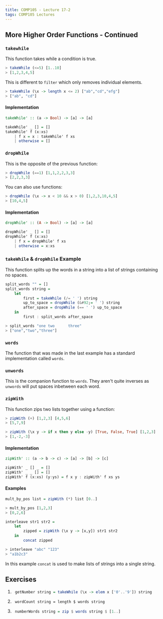 ```yaml
---
title: COMP105 - Lecture 17-2
tags: COMP105 Lectures
---
```

## More Higher Order Functions - Continued
### `takewhile`
This function takes while a condition is true.

```haskell
> takeWhile (<=5) [1..10]
> [1,2,3,4,5]
```

This is different to `filter` which only removes individual elements. 

```haskell
> takeWhile (\x -> length x <= 2) ["ab","cd","efg"]
> ["ab", "cd"]
```

#### Implementation

```haskell
takeWhile' :: (a -> Bool) -> [a] -> [a]

takeWhile' _ [] = []
takeWhile' f (x:xs)
	| f x = x : takeWhile' f xs
	| otherwise = []
```

### `dropWhile`
This is the opposite of the previous function:

```haskell
> dropWhile (==1) [1,1,2,2,3,3]
> [2,2,3,3]
```

You can also use functions:

```haskell
> dropWhile (\x -> x < 10 && x > 0) [1,2,3,10,4,5]
> [10,4,5]
```

#### Implementation

```haskell
dropWhile' :: (A -> Bool) -> [a] -> [a]

dropWhile' _ [] = []
dropWhile' f (x:xs)
	| f x = dropWhile' f xs
	| otherwise = x:xs
```

### `takeWhile` & `dropWhile` Example
This function splits up the words in a string into a list of strings containing no spaces.

```haskell
split_words "" = []
split_words string =
	let
		first = takeWhile (/= ' ') string
		up_to_space = dropWhile (&#92;= ' ') string
		after_space = dropWhile (== ' ') up_to_space
	in
		first : split_words after_space

> split_words "one two		three"
> ["one","two","three"]
```

### `words`
The function that was made in the last example has a standard implementation called `words`.

### `unwords`
This is the companion function to `words`. They aren't quite inverses as `unwords` will put spaces inbetween each word.

### `zipWith`
This function zips two lists together using a function:

```haskell
> zipWith (+) [1,2,3] [4,5,6]
> [5,7,9]

> zipWith (\x y -> if x then y else -y) [True, False, True] [1,2,3]
> [1,-2,-3]
```

#### Implementation

```haskell
zipWith' :: (a -> b -> c) -> [a] -> [b] -> [c]

zipWith' _ [] _ = []
zipWith' _ _ [] = []
zipWith' f (x:xs) (y:ys) = f x y : zipWith' f xs ys
```

#### Examples

```haskell
mult_by_pos list = zipWith (*) list [0..]

> mult_by_pos [1,2,3]
> [0,2,6]
```

```haskell
interleave str1 str2 = 
	let
		zipped = zipWith (\x y -> [x,y]) str1 str2
	in
		concat zipped

> interleave "abc" "123"
> "a1b2c3"
```

In this example `concat` is used to make lists of strings into a single string.

## Exercises
1. ```haskell
	getNumber string = takeWhile (\x -> elem x ['0'..'9']) string
	```

1. ```hasell
	wordCount string = length $ words string
	```

1. ```haskell
	numberWords string = zip $ words string $ [1..]
	```
